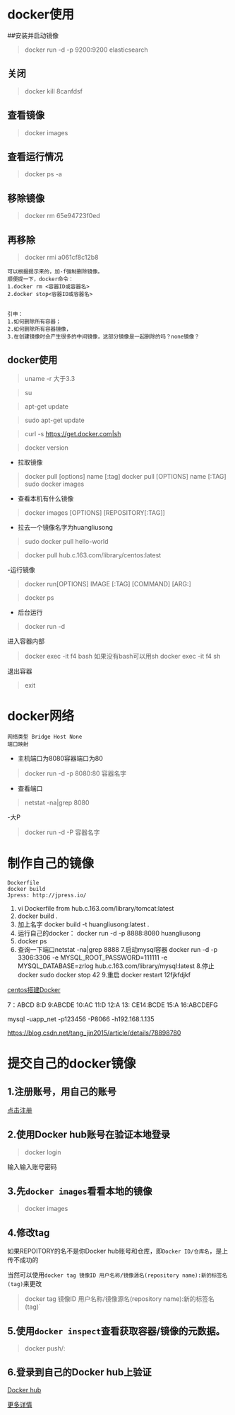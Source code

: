 # docker使用

##安装并启动镜像
> docker run -d -p 9200:9200 elasticsearch
## 关闭
> docker kill 8canfdsf
## 查看镜像
> docker images
## 查看运行情况

> docker ps -a
## 移除镜像
> docker rm 65e94723f0ed
## 再移除
> docker rmi a061cf8c12b8

~~~
可以根据提示来的，加-f强制删除镜像。 
顺便提一下，docker命令： 
1.docker rm <容器ID或容器名> 
2.docker stop<容器ID或容器名>


引申：
1.如何删除所有容器；
2.如何删除所有容器镜像，
3.在创建镜像时会产生很多的中间镜像，这部分镜像是一起删除的吗？none镜像？
~~~

## docker使用

> uname -r      大于3.3

> su 

> apt-get update

> sudo apt-get update

> curl -s https://get.docker.com|sh

> docker version

- 拉取镜像
> docker pull [options] name [:tag]
> docker pull [OPTIONS] name [:TAG]
> sudo docker images

- 查看本机有什么镜像
> docker images [OPTIONS] [REPOSITORY[:TAG]]

- 拉去一个镜像名字为huangliusong
> sudo docker pull hello-world

>docker pull hub.c.163.com/library/centos:latest


-运行镜像
> docker run[OPTIONS] IMAGE [:TAG] [COMMAND] [ARG:]

> docker ps 

- 后台运行
> docker run -d 

进入容器内部
> docker exec -it f4 bash
如果没有bash可以用sh
> docker exec -it f4 sh

退出容器
> exit

# docker网络
~~~
网络类型 Bridge Host None
端口映射 
~~~

- 主机端口为8080容器端口为80
>docker run -d -p 8080:80 容器名字

- 查看端口
> netstat -na|grep 8080

-大P
> docker run -d -P 容器名字

# 制作自己的镜像
~~~
Dockerfile
docker build 
Jpress: http://jpress.io/
~~~
1. vi Dockerfile
from  hub.c.163.com/library/tomcat:latest
2. docker build .
3. 加上名字 docker build -t huangliusong:latest .
4. 运行自己的docker： docker run -d -p 8888:8080 huangliusong
5. docker ps
6. 查询一下端口netstat -na|grep 8888
7.启动mysql容器 docker run  -d -p 3306:3306 -e MYSQL_ROOT_PASSWORD=111111 -e MYSQL_DATABASE=zrlog  hub.c.163.com/library/mysql:latest
8.停止docker sudo docker stop 42
9.重启 docker restart 12fjkfdjkf

[centos搭建Docker](http://note.youdao.com/noteshare?id=344b45198af274752fb54356fe66d3d3&sub=A90E474AC8954737BD3F4CAD2253AB12
)




7：ABCD 8:D 9:ABCDE 10:AC 11:D 12:A 13: CE14:BCDE 15:A 16:ABCDEFG

 mysql -uapp_net -p123456 -P8066 -h192.168.1.135

https://blog.csdn.net/tang_jin2015/article/details/78898780



# 提交自己的docker镜像

## 1.注册账号，用自己的账号

[点击注册](https://hub.docker.com/?ref=login)

## 2.使用Docker hub账号在验证本地登录

> docker login

输入输入账号密码

## 3.先`docker images`看看本地的镜像

> docker images

## 4.修改tag

如果REPOITORY的名不是你Docker hub账号和仓库，即`Docker ID/仓库名`，是上传不成功的

当然可以使用`docker tag 镜像ID 用户名称/镜像源名(repository name):新的标签名(tag)`来更改 

> docker tag 镜像ID 用户名称/镜像源名(repository name):新的标签名(tag)`

## 5.使用`docker inspect`查看获取容器/镜像的元数据。

> docker push<hub-user>/<repo-name>:<tag>

## 6.登录到自己的Docker hub上验证

[Docker hub](https://hub.docker.com/u/huangliusong)

[更多详情](https://blog.csdn.net/qq_39629343/article/details/80158275)